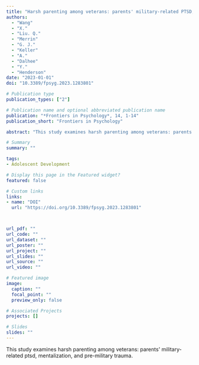 ```yaml
---
title: "Harsh parenting among veterans: parents' military-related PTSD, mentalization, and pre-military trauma"
authors:
  - "Wang"
  - "X."
  - "Liu. Q."
  - "Merrin"
  - "G. J."
  - "Keller"
  - "A."
  - "Dalhee"
  - "Y."
  - "Henderson"
date: "2023-01-01"
doi: "10.3389/fpsyg.2023.1283801"

# Publication type
publication_types: ["2"]

# Publication name and optional abbreviated publication name
publication: "*Frontiers in Psychology*, 14, 1-14"
publication_short: "Frontiers in Psychology"

abstract: "This study examines harsh parenting among veterans: parents' military-related ptsd, mentalization, and pre-military trauma."

# Summary
summary: ""

tags:
- Adolescent Development

# Display this page in the Featured widget?
featured: false

# Custom links
links:
- name: "DOI"
  url: "https://doi.org/10.3389/fpsyg.2023.1283801"



url_pdf: ""
url_code: ""
url_dataset: ""
url_poster: ""
url_project: ""
url_slides: ""
url_source: ""
url_video: ""

# Featured image
image:
  caption: ""
  focal_point: ""
  preview_only: false

# Associated Projects
projects: []

# Slides
slides: ""
---
```


This study examines harsh parenting among veterans: parents' military-related ptsd, mentalization, and pre-military trauma.

